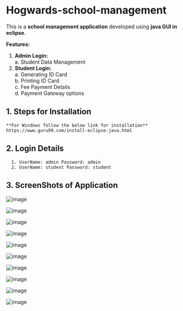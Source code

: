 # Hogwards-school-management

This is a **school management application** developed using **java GUI in eclipse**.

**Features:**
1. **Admin Login:**  
   a. Student Data Management   
2. **Student Login:**     
   a. Generating ID Card  
   b. Printing ID Card  
   c. Fee Payment Details  
   d. Payment Gateway options  


## 1. Steps for Installation 

    **For Windows follow the below link for installation**
    https://www.guru99.com/install-eclipse-java.html

## 2. Login Details

      1. UserName: admin Password: admin
      2. UserName: student Password: student

## 3. ScreenShots of Application

![image](https://user-images.githubusercontent.com/63598426/112728477-7d289f00-8f4d-11eb-875c-21c3d810d537.png)

![image](https://user-images.githubusercontent.com/63598426/112728500-9d585e00-8f4d-11eb-866f-26402315e823.png)

![image](https://user-images.githubusercontent.com/63598426/112728508-ac3f1080-8f4d-11eb-9440-bd2a72167870.png)

![image](https://user-images.githubusercontent.com/63598426/112728530-c4169480-8f4d-11eb-9fd0-281cd2fd79e5.png)

![image](https://user-images.githubusercontent.com/63598426/112728600-1b1c6980-8f4e-11eb-8efe-18b46f56ce5b.png)

![image](https://user-images.githubusercontent.com/63598426/112728648-4acb7180-8f4e-11eb-9dc8-f73b7eccf45a.png)

![image](https://user-images.githubusercontent.com/63598426/112728661-5a4aba80-8f4e-11eb-9643-4a1611f994d6.png)

![image](https://user-images.githubusercontent.com/63598426/112728679-7189a800-8f4e-11eb-9363-91623d8d2021.png)

![image](https://user-images.githubusercontent.com/63598426/112728704-8cf4b300-8f4e-11eb-8325-3f995997c315.png)

![image](https://user-images.githubusercontent.com/63598426/112728723-9e3dbf80-8f4e-11eb-8702-fb02d3b941df.png)
